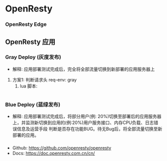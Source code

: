 # OpenResty

### OpenResty Edge


## OpenResty 应用
### Gray Deploy (灰度发布)
- 解释: 应用部署测试完成后，完全将全部流量切换到新部署的应用服务器上
1. 方案1: 判断请求头 req-env: gray
    1. lua 脚本:
    ```lua
    
    ```


### Blue Deploy (蓝绿发布)
- 解释: 应用部署测试完成后，将部分用户(例: 20%)切换至部署后的应用服务器上，并监测新切换到应用的(例:20%)用户服务接口、内存CPU负载、日志错误信息及运营手段 判断是否存在功能BUG。待无Bug后，将全部流量切换至新部署的应用。

###
- Github: https://github.com/openresty/openresty
- Docs: https://doc.openresty.com.cn/cn/
